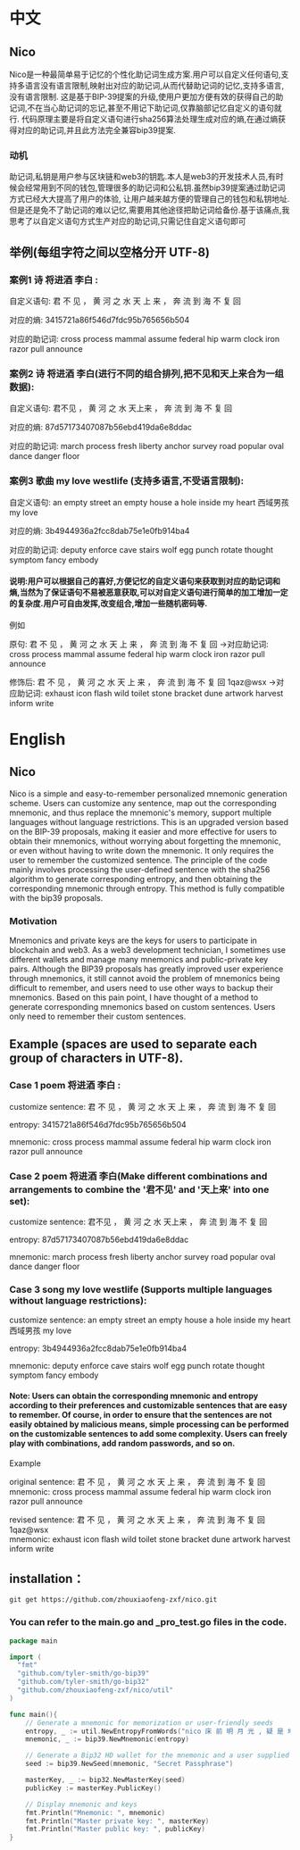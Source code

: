 # 中文
## Nico
Nico是一种最简单易于记忆的个性化助记词生成方案.用户可以自定义任何语句,支持多语言没有语言限制,映射出对应的助记词,从而代替助记词的记忆,支持多语言,没有语言限制.
这是基于BIP-39提案的升级,使用户更加方便有效的获得自己的助记词,不在当心助记词的忘记,甚至不用记下助记词,仅靠脑部记忆自定义的语句就行.
代码原理主要是将自定义语句进行sha256算法处理生成对应的熵,在通过熵获得对应的助记词,并且此方法完全兼容bip39提案.

### 动机
助记词,私钥是用户参与区块链和web3的钥匙.本人是web3的开发技术人员,有时候会经常用到不同的钱包,管理很多的助记词和公私钥.虽然bip39提案通过助记词方式已经大大提高了用户的体验,
让用户越来越方便的管理自己的钱包和私钥地址.但是还是免不了助记词的难以记忆,需要用其他途径把助记词给备份.基于该痛点,我思考了以自定义语句方式生产对应的助记词,只需记住自定义语句即可


## 举例(每组字符之间以空格分开 UTF-8)

### 案例1 诗 将进酒 李白 : 
自定义语句: 君 不 见 ， 黄 河 之 水 天 上 来 ， 奔 流 到 海 不 复 回

对应的熵: 3415721a86f546d7fdc95b765656b504

对应的助记词: cross process mammal assume federal hip warm clock iron razor pull announce

### 案例2 诗 将进酒 李白(进行不同的组合排列,把不见和天上来合为一组数据):  
自定义语句: 君不见 ， 黄 河 之 水 天上来 ， 奔 流 到 海 不 复 回

对应的熵: 87d57173407087b56ebd419da6e8ddac

对应的助记词: march process fresh liberty anchor survey road popular oval dance danger floor

### 案例3 歌曲 my love westlife (支持多语言,不受语言限制):
自定义语句: an empty street an empty house a hole inside my heart 西域男孩 my love

对应的熵: 3b4944936a2fcc8dab75e1e0fb914ba4

对应的助记词: deputy enforce cave stairs wolf egg punch rotate thought symptom fancy embody

#### 说明:用户可以根据自己的喜好,方便记忆的自定义语句来获取到对应的助记词和熵,当然为了保证语句不易被恶意获取,可以对自定义语句进行简单的加工增加一定的复杂度.用户可自由发挥,改变组合,增加一些随机密码等.
例如

原句:  君 不 见 ， 黄 河 之 水 天 上 来 ， 奔 流 到 海 不 复 回             ->对应助记词: cross process mammal assume federal hip warm clock iron razor pull announce

修饰后: 君 不 见 ， 黄 河 之 水 天 上 来 ， 奔 流 到 海 不 复 回 1qaz@wsx   ->对应助记词: exhaust icon flash wild toilet stone bracket dune artwork harvest inform write






# English
## Nico
Nico is a simple and easy-to-remember personalized mnemonic generation scheme. Users can customize any sentence, map out the corresponding mnemonic, and thus replace the mnemonic's memory, support multiple languages without language restrictions.
This is an upgraded version based on the BIP-39 proposals, making it easier and more effective for users to obtain their mnemonics, without worrying about forgetting the mnemonic, or even without having to write down the mnemonic. It only requires the user to remember the customized sentence.
The principle of the code mainly involves processing the user-defined sentence with the sha256 algorithm to generate corresponding entropy, and then obtaining the corresponding mnemonic through entropy. This method is fully compatible with the bip39 proposals.
### Motivation
Mnemonics and private keys are the keys for users to participate in blockchain and web3. As a web3 development technician, I sometimes use different wallets and manage many mnemonics and public-private key pairs. Although the BIP39 proposals has greatly improved user experience through mnemonics, 
it still cannot avoid the problem of mnemonics being difficult to remember, and users need to use other ways to backup their mnemonics. Based on this pain point, I have thought of a method to generate corresponding mnemonics based on custom sentences. Users only need to remember their custom sentences.

## Example (spaces are used to separate each group of characters in UTF-8).

### Case 1 poem 将进酒 李白 :
customize sentence: 君 不 见 ， 黄 河 之 水 天 上 来 ， 奔 流 到 海 不 复 回

entropy: 3415721a86f546d7fdc95b765656b504

mnemonic: cross process mammal assume federal hip warm clock iron razor pull announce

### Case 2 poem 将进酒 李白(Make different combinations and arrangements to combine the '君不见' and '天上来'  into one set):
customize sentence: 君不见 ， 黄 河 之 水 天上来 ， 奔 流 到 海 不 复 回

entropy: 87d57173407087b56ebd419da6e8ddac

mnemonic: march process fresh liberty anchor survey road popular oval dance danger floor

### Case 3 song my love westlife (Supports multiple languages without language restrictions):
customize sentence: an empty street an empty house a hole inside my heart 西域男孩 my love

entropy: 3b4944936a2fcc8dab75e1e0fb914ba4

mnemonic: deputy enforce cave stairs wolf egg punch rotate thought symptom fancy embody

#### Note: Users can obtain the corresponding mnemonic and entropy according to their preferences and customizable sentences that are easy to remember. Of course, in order to ensure that the sentences are not easily obtained by malicious means, simple processing can be performed on the customizable sentences to add some complexity. Users can freely play with combinations, add random passwords, and so on.
Example

original sentence:  君 不 见 ， 黄 河 之 水 天 上 来 ， 奔 流 到 海 不 复 回             
mnemonic: cross process mammal assume federal hip warm clock iron razor pull announce

revised sentence: 君 不 见 ， 黄 河 之 水 天 上 来 ， 奔 流 到 海 不 复 回 1qaz@wsx   
mnemonic: exhaust icon flash wild toilet stone bracket dune artwork harvest inform write






## installation：

```console
git get https://github.com/zhouxiaofeng-zxf/nico.git
```

### You can refer to the main.go and _pro_test.go files in the code.

```go
package main

import (
  "fmt"
  "github.com/tyler-smith/go-bip39"
  "github.com/tyler-smith/go-bip32"
  "github.com/zhouxiaofeng-zxf/nico/util"
)

func main(){
	// Generate a mnemonic for memorization or user-friendly seeds
	entropy, _ := util.NewEntropyFromWords("nico 床 前 明 月 光 , 疑 是 地 上 霜 .", 128)
	mnemonic, _ := bip39.NewMnemonic(entropy)

	// Generate a Bip32 HD wallet for the mnemonic and a user supplied password
	seed := bip39.NewSeed(mnemonic, "Secret Passphrase")

	masterKey, _ := bip32.NewMasterKey(seed)
	publicKey := masterKey.PublicKey()

	// Display mnemonic and keys
	fmt.Println("Mnemonic: ", mnemonic)
	fmt.Println("Master private key: ", masterKey)
	fmt.Println("Master public key: ", publicKey)
}
```


